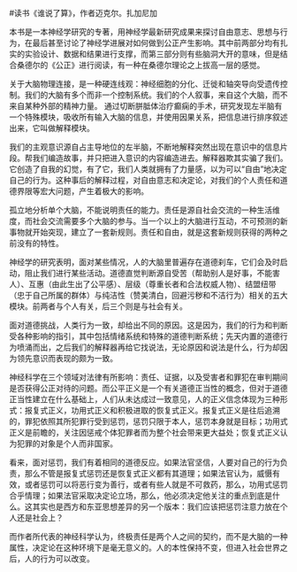 \#读书《谁说了算》，作者迈克尔。扎加尼加

本书是一本神经学研究的专著，用神经学最新研究成果来探讨自由意志、思想与行为，在最后甚至讨论了神经学进展对如何做到公正产生影响。其中前两部分均有扎实的实验设计、数据和结果进行支撑，而第三部分则有些脑洞大开的意味，但是结合桑德尔的《公正》进行阅读，有一种在桑德尔理论之上拔高一层的感觉。

关于大脑物理连接，是一种硬连线观：神经细胞的分化、迁徙和轴突导向受遗传控制。我们的大脑有多个而非一个控制系统。我们的个人叙事，来自这个大脑，而不来自某种外部的精神力量。
通过切断胼胝体治疗癫痫的手术，研究发现左半脑有一个特殊模块，吸收所有输入大脑的信息，并使用因果关系，把信息进行排序叙述出来，它叫做解释模块。

我们的主观意识源自占主导地位的左半脑，不断地解释突然出现在意识中的信息片段。帮我们编造故事，并只把进入意识的内容编造进去。解释器欺其实骗了我们。它创造了自我的幻觉，有了它，我们人类就拥有了力量感，以为可以“自由”地决定自己的行为。这种事后的解释过程，对自由意志和决定论，对我们的个人责任和道德界限等宏大问题，产生着极大的影响。

孤立地分析单个大脑，不能说明责任的能力。责任是源自社会交流的一种生活维度，而社会交流需要多个大脑的参与。当一个以上的大脑进行互动，不可预测的新事物就开始突现，建立了一套新规则。责任和自由，就是这套新规则获得的两种之前没有的特性。

神经学的研究表明，面对某些情况，人的大脑里普遍存在道德刹车，它们会及时启动，阻止我们进行某些活动。道德直觉判断源自受苦（帮助别人是好事，不能害人）、互惠（由此生出了公平感）、层级（尊重长者和合法权威人物）、结盟纽带（忠于自己所属的群体）与纯洁性（赞美清白，回避污秽和不洁行为）相关的五大模块。前两者与个人有关，后三个则是与社会有关。

面对道德挑战，人类行为一致，却给出不同的原因。这是因为，我们的行为和判断受各种影响的指引，其中包括情绪系统和特殊的道德判断系统；先天内置的道德行为喷涌而出，之后我们的解释器再给它找说法，无论原因和说法是什么，行为却因为领先意识而表现的颇为一致。

神经科学在三个领域对法律有所影响：责任、证据，以及受害者和罪犯在审判期间是否获得公正对待的问题。而公平正义是一个有关道德正当性的概念，但对于道德正当性建立在什么基础上，人们从未达成过一致意见，人的正义信念体现为三种形式：报复式正义，功用式正义和积极进取的恢复式正义。报复式正义是往后追溯的，罪犯依照其所犯罪行受到惩罚，惩罚只限于本人，惩罚本身就是目标；功用式正义是前瞻的，关注因惩戒个体犯罪者而为整个社会带来更大益处；恢复式正义认为犯罪的对象是个人而非国家。

看来，面对惩罚，我们有着相同的道德反应。如果法官坚信，人要对自己的行为负责，那么不管是报复式惩罚还是恢复式正义都有其道理；如果法官认为，威慑有效，或者惩罚可以将恶行变为善行，或者有些人就是不可救药，那么，功用式惩罚合乎情理；如果法官采取决定论立场，那么，他必须决定他关注的重点到底是什么。这其实也是西方和东亚思想差异的另一个版本：我们应该把惩罚注意力放在个人还是社会上？

而作者所代表的神经科学认为，终极责任是两个人之间的契约，而不是大脑的一种属性，决定论在这种环境下是毫无意义的。人的本性保持不变，但进入社会世界之后，人的行为可以改变。